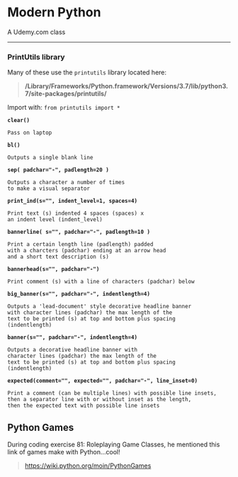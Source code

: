 # Modern Python
A Udemy.com class


***

### PrintUtils library

Many of these use the `printutils` library located here:

>  **/Library/Frameworks/Python.framework/Versions/3.7/lib/python3.7/site-packages/printutils/**

Import with: `from printutils import *`


**`clear()`**

    Pass on laptop

**`bl()`**

    Outputs a single blank line

**`sep( padchar="-", padlength=20 )`**

    Outputs a character a number of times
    to make a visual separator

**`print_ind(s="", indent_level=1, spaces=4)`**

    Print text (s) indented 4 spaces (spaces) x
    an indent level (indent_level)

**`bannerline( s="", padchar="-", padlength=10 )`**

    Print a certain length line (padlength) padded
    with a charcters (padchar) ending at an arrow head
    and a short text description (s)

**`bannerhead(s="", padchar="-")`**

    Print comment (s) with a line of characters (padchar) below

**`big_banner(s="", padchar="-", indentlength=4)`**

    Outputs a 'lead-document' style decorative headline banner 
    with character lines (padchar) the max length of the
    text to be printed (s) at top and bottom plus spacing
    (indentlength)

**`banner(s="", padchar="-", indentlength=4)`**

    Outputs a decorative headline banner with
    character lines (padchar) the max length of the
    text to be printed (s) at top and bottom plus spacing
    (indentlength)

**`expected(comment="", expected="", padchar="-", line_inset=0)`**

    Print a comment (can be multiple lines) with possible line insets,
    then a separator line with or without inset as the length,
    then the expected text with possible line insets


## Python Games

During coding exercise 81: Roleplaying Game Classes, he mentioned this link of games make with Python…cool!

> https://wiki.python.org/moin/PythonGames